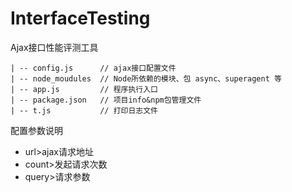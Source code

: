 # InterfaceTesting
Ajax接口性能评测工具

    | -- config.js      // ajax接口配置文件  
    | -- node_moudules  // Node所依赖的模块、包 async、superagent 等  
    | -- app.js         // 程序执行入口  
    | -- package.json   // 项目info&npm包管理文件  
    | -- t.js           // 打印日志文件  

配置参数说明
  
  
* url>ajax请求地址
* count>发起请求次数
* query>请求参数
  
